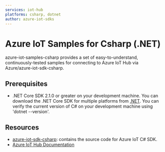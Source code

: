 ```yaml
---
services: iot-hub 
platforms: csharp, dotnet
author: azure-iot-sdks
---
```


# Azure IoT Samples for Csharp (.NET)

azure-iot-samples-csharp provides a set of easy-to-understand, continuously-tested samples for connecting to Azure IoT Hub via Azure/azure-iot-sdk-csharp.

## Prerequisites

- .NET Core SDK 2.1.0 or greater on your development machine.  You can download the .NET Core SDK for multiple platforms from [.NET](https://www.microsoft.com/net/download/all).  You can verify the current version of C# on your development machine using 'dotnet --version'.


## Resources

- [azure-iot-sdk-csharp](https://github.com/Azure/azure-iot-sdk-csharp): contains the source code for Azure IoT C# SDK.
- [Azure IoT Hub Documentation](https://docs.microsoft.com/azure/iot-hub/)
